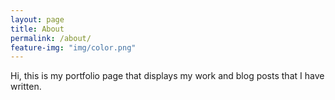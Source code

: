 ```yaml
---
layout: page
title: About
permalink: /about/
feature-img: "img/color.png"
---
```


Hi, this is my portfolio page that displays my work and blog posts that I have written.
